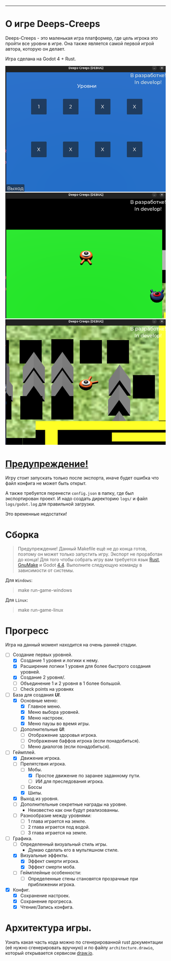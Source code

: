 ---
# О игре Deeps-Creeps
Deeps-Creeps - это маленькая игра платформер, где цель игрока это пройти все уровни в игре.
Она также является самой первой игрой автора, которую он делает.

Игра сделана на Godot 4 + Rust.

![](images/img1.png)
![](images/img2.png)
![](images/img3.png)

# <u>Предупреждение!</u>
Игру стоит запускать только после экспорта, 
иначе будет ошибка что файл конфига не может быть открыт. 

А также требуется перенести `config.json` в папку, где был экспортирован проект.
И надо создать директорию `logs/` и файл `logs/godot.log` для правильной загрузки.

Это временные недостатки!

# Сборка
> Предупреждение! Данный Makefile ещё не до конца готов, поэтому он может только запустить игру. Экспорт не проработан до конца!
Для того чтобы собрать игру вам требуется язык [Rust](https://www.rust-lang.org/ru/tools/install),
[GnuMake](https://www.gnu.org/software/make/) и Godot [4.4](https://godotengine.org/). Выполните
следующую команду в зависимости от системы.

Для `Windows`: 
> make run-game-windows

Для `Linux`: 
> make run-game-linux

# Прогресс
Игра на данный момент находится на очень ранней стадии.
- [ ] Создание первых уровней.
    - [x] Создание 1 уровня и логики к нему.
    - [x] Расширение логики 1 уровня для более быстрого создания уровней.
    - [x] Создание 2 уровня/.
    - [ ] Объединение 1 и 2 уровня в 1 более большой. 
    - [ ] Check points на уровнях
- [ ] База для создания ***UI***.
    - [x] Основные меню:
        - [x] Главное меню.
        - [x] Меню выбора уровней.
        - [x] Меню настроек.
        - [x] Меню паузы во время игры.
    - [ ] Дополнительные ***UI***:
        - [ ] Отображение здоровья игрока.
        - [ ] Отображение баффов игрока (если понадобиться).
        - [ ] Меню диалогов (если понадобиться).
- [ ] Геймплей.
    - [x] Движение игрока.
    - [ ] Препятствия игрока.
        - [ ] Мобы.
            - [x] Простое движение по заранее заданному пути.
            - [ ] ИИ для преследования игрока.
        - [ ] Боссы
        - [x] Шипы.
    - [x] Выход из уровня.
    - [ ] Дополнительные секретные награды на уровне.
        * Неизвестно как они будут реализованны.
    - [ ] Разнообразие между уровнями:
        - [ ] 1 глава играется на земле.
        - [ ] 2 глава играется под водой.
        - [ ] 3 глава играется на земле.
- [ ] Графика.
    - [ ] Определенный визуальный стиль игры.
        * Думаю сделать его в мультяшном стиле.
    - [x] Визуальные эффекты.
        - [x] Эффект смерти игрока.
        - [x] Эффект смерти моба.
    - [ ] Геймплейные особенности:
        - [ ] Определенные стены становятся прозрачные при приближении игрока.
- [x] Конфиг.
    - [x] Сохранение настроек.
    - [x] Сохранение прогресса.
    - [x] Чтение/Запись конфига.

# Архитектура игры.
Узнать какая часть кода можно по сгенерированной rust документации (её нужно сгенерировать вручную) и по
файлу `architecture.drawio`, который открывается сервисом [draw.io](https://app.diagrams.net/).
